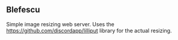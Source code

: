 ## Blefescu

Simple image resizing web server. Uses the https://github.com/discordapp/lilliput library for the actual resizing.


